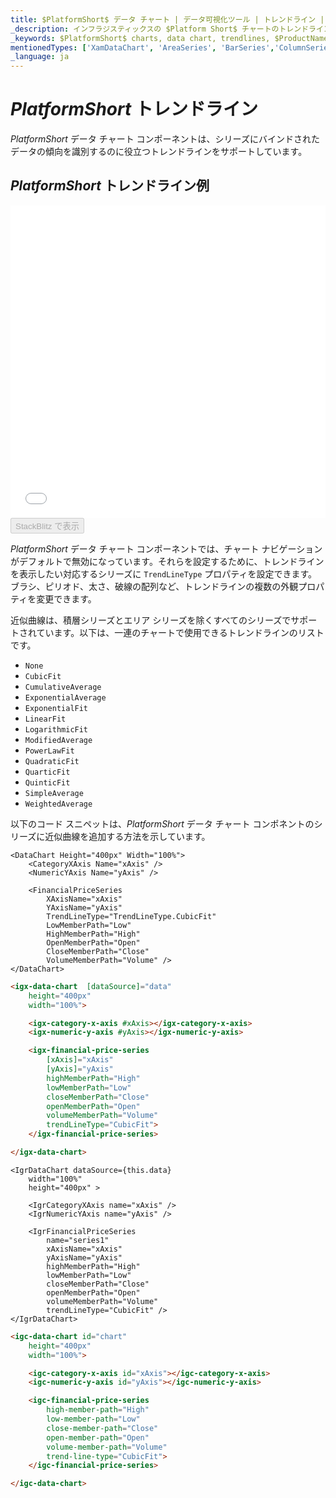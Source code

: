 ```yaml
---
title: $PlatformShort$ データ チャート | データ可視化ツール | トレンドライン | インフラジスティックス
_description: インフラジスティックスの $Platform Short$ チャートのトレンドラインを使用して、シリーズにバインドされたデータのトレンドを識別します。$ProductName$ グラフのトレンドライン機能をお試しください!
_keywords: $PlatformShort$ charts, data chart, trendlines, $ProductName$, Infragistics, $PlatformShort$ チャート, データ チャート, トレンドライン, インフラジスティックス
mentionedTypes: ['XamDataChart', 'AreaSeries', 'BarSeries','ColumnSeries', 'PointSeries','SplineSeries','StepAreaSeries','WaterfallSeries']
_language: ja
---
```

# $PlatformShort$ トレンドライン

$PlatformShort$ データ チャート コンポーネントは、シリーズにバインドされたデータの傾向を識別するのに役立つトレンドラインをサポートしています。

## $PlatformShort$ トレンドライン例

<div class="sample-container loading" style="height: 500px">
    <iframe id="data-chart-series-trendlines-iframe" src='{environment:dvDemosBaseUrl}/charts/data-chart-series-trendlines' width="100%" height="100%" seamless frameBorder="0" onload="onXPlatSampleIframeContentLoaded(this);" alt="$PlatformShort$ トレンドライン例"></iframe>
</div>
<div>
    <button data-localize="stackblitz" disabled class="stackblitz-btn" data-iframe-id="data-chart-series-trendlines-iframe" data-demos-base-url="{environment:dvDemosBaseUrl}">StackBlitz で表示
    </button>
<sample-button src="charts/data-chart/series-trendlines"></sample-button>

</div>

<div class="divider--half"></div>

$PlatformShort$ データ チャート コンポーネントでは、チャート ナビゲーションがデフォルトで無効になっています。それらを設定するために、トレンドラインを表示したい対応するシリーズに `TrendLineType` プロパティを設定できます。ブラシ、ピリオド、太さ、破線の配列など、トレンドラインの複数の外観プロパティを変更できます。

近似曲線は、積層シリーズとエリア シリーズを除くすべてのシリーズでサポートされています。以下は、一連のチャートで使用できるトレンドラインのリストです。

- `None`
- `CubicFit`
- `CumulativeAverage`
- `ExponentialAverage`
- `ExponentialFit`
- `LinearFit`
- `LogarithmicFit`
- `ModifiedAverage`
- `PowerLawFit`
- `QuadraticFit`
- `QuarticFit`
- `QuinticFit`
- `SimpleAverage`
- `WeightedAverage`

以下のコード スニペットは、$PlatformShort$ データ チャート コンポネントのシリーズに近似曲線を追加する方法を示しています。

```razor
<DataChart Height="400px" Width="100%">
    <CategoryXAxis Name="xAxis" />
    <NumericYAxis Name="yAxis" />

    <FinancialPriceSeries
        XAxisName="xAxis"
        YAxisName="yAxis"
        TrendLineType="TrendLineType.CubicFit"
        LowMemberPath="Low"
        HighMemberPath="High"
        OpenMemberPath="Open"
        CloseMemberPath="Close"
        VolumeMemberPath="Volume" />
</DataChart>
```

```html
<igx-data-chart  [dataSource]="data"
    height="400px"
    width="100%">

    <igx-category-x-axis #xAxis></igx-category-x-axis>
    <igx-numeric-y-axis #yAxis></igx-numeric-y-axis>

    <igx-financial-price-series
        [xAxis]="xAxis"
        [yAxis]="yAxis"
        highMemberPath="High"
        lowMemberPath="Low"
        closeMemberPath="Close"
        openMemberPath="Open"
        volumeMemberPath="Volume"
        trendLineType="CubicFit">
    </igx-financial-price-series>

</igx-data-chart>
```

```tsx
<IgrDataChart dataSource={this.data}
    width="100%"
    height="400px" >

    <IgrCategoryXAxis name="xAxis" />
    <IgrNumericYAxis name="yAxis" />

    <IgrFinancialPriceSeries
        name="series1"
        xAxisName="xAxis"
        yAxisName="yAxis"
        highMemberPath="High"
        lowMemberPath="Low"
        closeMemberPath="Close"
        openMemberPath="Open"
        volumeMemberPath="Volume"
        trendLineType="CubicFit" />
</IgrDataChart>
```

```html
<igc-data-chart id="chart"
    height="400px"
    width="100%">

    <igc-category-x-axis id="xAxis"></igc-category-x-axis>
    <igc-numeric-y-axis id="yAxis"></igc-numeric-y-axis>

    <igc-financial-price-series
        high-member-path="High"
        low-member-path="Low"
        close-member-path="Close"
        open-member-path="Open"
        volume-member-path="Volume"
        trend-line-type="CubicFit">
    </igc-financial-price-series>

</igc-data-chart>
```
